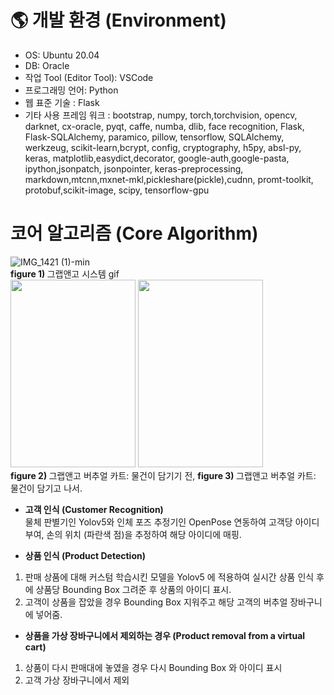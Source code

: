 # 🌎 개발 환경 (Environment)
* OS: Ubuntu 20.04
* DB: Oracle
* 작업 Tool (Editor Tool): VSCode
* 프로그래밍 언어: Python
* 웹 표준 기술 : Flask
* 기타 사용 프레임 워크 : bootstrap, numpy, torch,torchvision, opencv, darknet, cx-oracle, pyqt, caffe, numba, dlib, face recognition, Flask, Flask-SQLAlchemy, paramico, pillow, tensorflow, SQLAlchemy, werkzeug, scikit-learn,bcrypt, config, cryptography, h5py, absl-py, keras, matplotlib,easydict,decorator, google-auth,google-pasta, ipython,jsonpatch, jsonpointer, keras-preprocessing, markdown,mtcnn,mxnet-mkl,pickleshare(pickle),cudnn, promt-toolkit, protobuf,scikit-image, scipy, tensorflow-gpu

# 코어 알고리즘 (Core Algorithm)

![IMG_1421 (1)-min](https://user-images.githubusercontent.com/67300266/103401695-411fb100-4b8d-11eb-818c-cc60bba187b6.gif) <br>
<b>figure 1) </b> 그랩앤고 시스템 gif <br>
<img src="https://user-images.githubusercontent.com/67300266/103401819-cdca6f00-4b8d-11eb-9075-2186692b26c9.jpg" width="200" height="300">     <img src="https://user-images.githubusercontent.com/67300266/103401821-cefb9c00-4b8d-11eb-8159-d08d44c35bbd.jpg" width="200" height="300"><br>
<b>figure 2) </b> 그랩앤고 버추얼 카트: 물건이 담기기 전,
<b>figure 3) </b> 그랩앤고 버추얼 카트: 물건이 담기고 나서. <br>



* <b>고객 인식 (Customer Recognition) </b> <br>
물체 판별기인 Yolov5와 인체 포즈 추정기인 OpenPose 연동하여 고객당 아이디 부여, 손의 위치 (파란색 점)을 추정하여 해당 아이디에 매핑.

* <b>상품 인식 (Product Detection) </b> <br>
1) 판매 상품에 대해 커스텀 학습시킨 모델을 Yolov5 에 적용하여 실시간 상품 인식 후에 상품당 Bounding Box 그려준 후 상품의 아이디 표시. <br>
2) 고객이 상품을 잡았을 경우 Bounding Box 지워주고 해당 고객의 버추얼 장바구니에 넣어줌.

* <b>상품을 가상 장바구니에서 제외하는 경우 (Product removal from a virtual cart)</b> <br>
1) 상품이 다시 판매대에 놓였을 경우 다시  Bounding Box 와 아이디 표시 <br>
2) 고객 가상 장바구니에서 제외 
